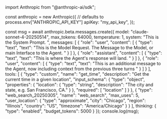import Anthropic from "@anthropic-ai/sdk";

const anthropic = new Anthropic({
  // defaults to process.env["ANTHROPIC_API_KEY"]
  apiKey: "my_api_key",
});

const msg = await anthropic.beta.messages.create({
  model: "claude-sonnet-4-20250514",
  max_tokens: 64000,
  temperature: 1,
  system: "This is the System Prompt. ",
  messages: [
    {
      "role": "user",
      "content": [
        {
          "type": "text",
          "text": "This is the Model Request. The Message to the Model, or main Interface to the Agent. "
        }
      ]
    },
    {
      "role": "assistant",
      "content": [
        {
          "type": "text",
          "text": "This is where the Agent's response will land. "
        }
      ]
    },
    {
      "role": "user",
      "content": [
        {
          "type": "text",
          "text": "This is an additional message to the Agent, now including context from the previous three turns "
        }
      ]
    }
  ],
  tools: [
    {
      "type": "custom",
      "name": "get_time",
      "description": "Get the current time in a given location",
      "input_schema": {
        "type": "object",
        "properties": {
          "location": {
            "type": "string",
            "description": "The city and state, e.g. San Francisco, CA."
          }
        },
        "required": [
          "location"
        ]
      }
    },
    {
      "type": "web_search_20250305",
      "name": "web_search",
      "max_uses": 5,
      "user_location": {
        "type": "approximate",
        "city": "Chicago",
        "region": "Illinois",
        "country": "US",
        "timezone": "America/Chicago"
      }
    }
  ],
  thinking: {
    "type": "enabled",
    "budget_tokens": 5000
  }
});
console.log(msg);
